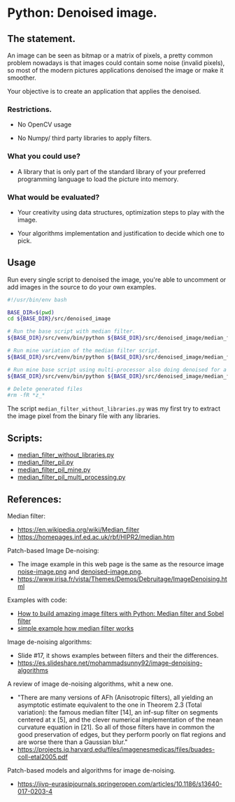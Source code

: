 # Python: Denoised image.



## The statement.

An image can be seen as bitmap or a matrix of pixels, a pretty common problem nowadays is that images could contain some
noise (invalid pixels),
so most of the modern pictures applications denoised the image or make it smoother.

Your objective is to create an application that applies the denoised.



### Restrictions.

- No OpenCV usage

- No Numpy/ third party libraries to apply filters.



### What you could use?

- A library that is only part of the standard library of your preferred programming language to load the picture into
memory.



### What would be evaluated?

- Your creativity using data structures, optimization steps to play with the image.

- Your algorithms implementation and justification to decide which one to pick.



## Usage

Run every single script to denoised the image, you're able to uncomment or add images in the source to do
your own examples.

```bash
#!/usr/bin/env bash

BASE_DIR=$(pwd)
cd ${BASE_DIR}/src/denoised_image

# Run the base script with median filter.
${BASE_DIR}/src/venv/bin/python ${BASE_DIR}/src/denoised_image/median_filter_pil.py

# Run mine variation of the median filter script.
${BASE_DIR}/src/venv/bin/python ${BASE_DIR}/src/denoised_image/median_filter_pil_mine.py

# Run mine base script using multi-processor also doing denoised for a lot of images.
${BASE_DIR}/src/venv/bin/python ${BASE_DIR}/src/denoised_image/median_filter_pil_multi_processing.py

# Delete generated files
#rm -fR *z_*
```

The script `median_filter_without_libraries.py` was my first try to extract the image pixel from the binary file with
any libraries.



## Scripts:

- [median_filter_without_libraries.py](./src/denoised_image/median_filter_without_libraries.py)
- [median_filter_pil.py](./src/denoised_image/median_filter_pil.py)
- [median_filter_pil_mine.py](./src/denoised_image/median_filter_pil_mine.py)
- [median_filter_pil_multi_processing.py](./src/denoised_image/median_filter_pil_multi_processing.py)



## References:

Median filter:<br>
- https://en.wikipedia.org/wiki/Median_filter
- https://homepages.inf.ed.ac.uk/rbf/HIPR2/median.htm

Patch-based Image De-noising:<br>
- The image example in this web page is the same as the resource image
[noise-image.png](./src/resources/noise-image.png) and [denoised-image.png](./src/resources/denoised-image.png).
- https://www.irisa.fr/vista/Themes/Demos/Debruitage/ImageDenoising.html

Examples with code:
- [How to build amazing image filters with Python:
Median filter and Sobel filter](https://medium.com/@enzoftware/22aeb8e2f540)
- [simple example how median filter works](http://artemhlezin.com/2016/09/04/median.html)

Image de-noising algorithms:<br>
- Slide #17, it shows examples between filters and their the differences.
- https://es.slideshare.net/mohammadsunny92/image-denoising-algorithms

A review of image de-noising algorithms, whit a new one.<br>
- "There are many versions of AFh (Anisotropic filters), all yielding an asymptotic estimate equivalent
to the one in Theorem 2.3 (Total variation): the famous median filter [14], an inf-sup filter on segments
centered at x [5], and the clever numerical implementation of the mean curvature
equation in [21]. So all of those filters have in common the good preservation of edges,
but they perform poorly on flat regions and are worse there than a Gaussian blur."
- https://projects.iq.harvard.edu/files/imagenesmedicas/files/buades-coll-etal2005.pdf

Patch-based models and algorithms for image de-noising.<br>
- https://jivp-eurasipjournals.springeropen.com/articles/10.1186/s13640-017-0203-4
